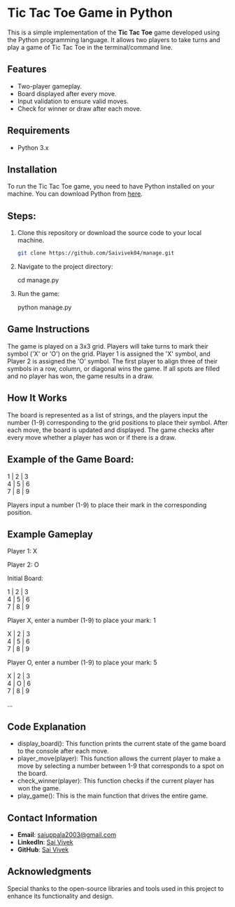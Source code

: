 # Tic Tac Toe Game in Python

This is a simple implementation of the **Tic Tac Toe** game developed using the Python programming language. It allows two players to take turns and play a game of Tic Tac Toe in the terminal/command line.

## Features

- Two-player gameplay.
- Board displayed after every move.
- Input validation to ensure valid moves.
- Check for winner or draw after each move.

## Requirements

- Python 3.x

## Installation

To run the Tic Tac Toe game, you need to have Python installed on your machine. You can download Python from [here](https://www.python.org/downloads/).

## Steps:
1. Clone this repository or download the source code to your local machine.
   ```bash
   git clone https://github.com/Saivivek04/manage.git
2. Navigate to the project directory:

   cd manage.py
3. Run the game:

   python manage.py

## Game Instructions

The game is played on a 3x3 grid. Players will take turns to mark their symbol ('X' or 'O') on the grid.
Player 1 is assigned the 'X' symbol, and Player 2 is assigned the 'O' symbol.
The first player to align three of their symbols in a row, column, or diagonal wins the game.
If all spots are filled and no player has won, the game results in a draw.

## How It Works

The board is represented as a list of strings, and the players input the number (1-9) corresponding to the grid positions to place their symbol.
After each move, the board is updated and displayed.
The game checks after every move whether a player has won or if there is a draw.

## Example of the Game Board:

1 | 2 | 3  
4 | 5 | 6  
7 | 8 | 9  


Players input a number (1-9) to place their mark in the corresponding position.

## Example Gameplay

Player 1: X


Player 2: O

Initial Board:

1 | 2 | 3  
4 | 5 | 6  
7 | 8 | 9  


Player X, enter a number (1-9) to place your mark: 1

X | 2 | 3  
4 | 5 | 6  
7 | 8 | 9  
 

Player O, enter a number (1-9) to place your mark: 5 

X | 2 | 3  
4 | O | 6  
7 | 8 | 9  


...

## Code Explanation
- display_board(): This function prints the current state of the game board to the console after each move.
- player_move(player): This function allows the current player to make a move by selecting a number between 1-9 that corresponds to a spot on the board.
- check_winner(player): This function checks if the current player has won the game.
- play_game(): This is the main function that drives the entire game.

## Contact Information
- **Email**: saiuppala2003@gmail.com
- **LinkedIn**: [Sai Vivek](https://www.linkedin.com/in/saivivek04/)
- **GitHub**: [Sai Vivek](https://github.com/Saivivek04)

## Acknowledgments
Special thanks to the open-source libraries and tools used in this project to enhance its functionality and design.
